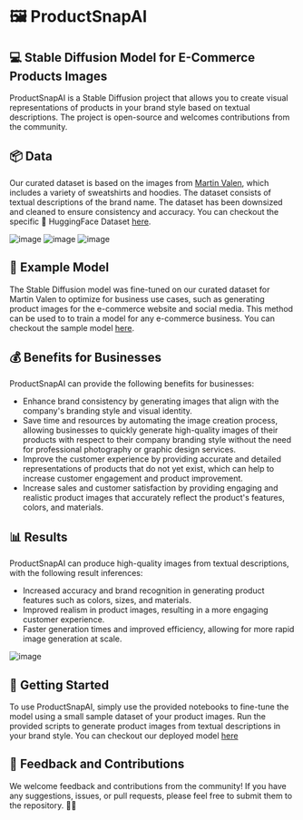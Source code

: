 # 🖼️ ProductSnapAI
## 💻 Stable Diffusion Model for E-Commerce Products Images

ProductSnapAI is a Stable Diffusion project that allows you to create visual representations of products in your brand style based on textual descriptions. The project is open-source and welcomes contributions from the community.

## 📦 Data
Our curated dataset is based on the images from [Martin Valen](https://martinvalen.com/en/sweatshirts-hoodies), which includes a variety of sweatshirts and hoodies. The dataset consists of textual descriptions of the brand name. The dataset has been downsized and cleaned to ensure consistency and accuracy. You can checkout the specific 🤗 HuggingFace Dataset [here](https://huggingface.co/datasets/Ali-fb/martin_valen_dataset).

![image](https://user-images.githubusercontent.com/37101144/228462176-5d862ead-bebf-432a-8342-7c2208f51df9.png)
![image](https://user-images.githubusercontent.com/37101144/228462236-94a4e540-6750-44a1-9d45-cfaffc8ab968.png)
![image](https://user-images.githubusercontent.com/37101144/228462262-17695ab8-2af5-44c2-8c45-ec295ccebfb0.png)


## 🤖 Example Model
The Stable Diffusion model was fine-tuned on our curated dataset for Martin Valen to optimize for business use cases, such as generating product images for the e-commerce website and social media. This method can be used to to train a model for any e-commerce business. You can checkout the sample model [here](https://huggingface.co/Ali-fb/sd_martin_valen-model-v1-2_400).

## 💰 Benefits for Businesses

ProductSnapAI can provide the following benefits for businesses:

- Enhance brand consistency by generating images that align with the company's branding style and visual identity.
- Save time and resources by automating the image creation process, allowing businesses to quickly generate high-quality images of their products with respect to their company branding style without the need for professional photography or graphic design services.
- Improve the customer experience by providing accurate and detailed representations of products that do not yet exist, which can help to increase customer engagement and product improvement.
- Increase sales and customer satisfaction by providing engaging and realistic product images that accurately reflect the product's features, colors, and materials.


## 📊 Results

ProductSnapAI can produce high-quality images from textual descriptions, with the following result inferences:

- Increased accuracy and brand recognition in generating product features such as colors, sizes, and materials.
- Improved realism in product images, resulting in a more engaging customer experience.
- Faster generation times and improved efficiency, allowing for more rapid image generation at scale.

![image](https://user-images.githubusercontent.com/37101144/228463036-88de373c-60ac-4bfe-8e01-a9b271843a59.png)

## 🚀 Getting Started

To use ProductSnapAI, simply use the provided notebooks to fine-tune the model using a small sample dataset of your product images. Run the provided scripts to generate product images from textual descriptions in your brand style. You can checkout our deployed model [here](https://huggingface.co/spaces/Ali-fb/Ali-fb-sd_martin_valen-model-v1-2_400)

## 💬 Feedback and Contributions

We welcome feedback and contributions from the community! If you have any suggestions, issues, or pull requests, please feel free to submit them to the repository. 🧑‍💻

